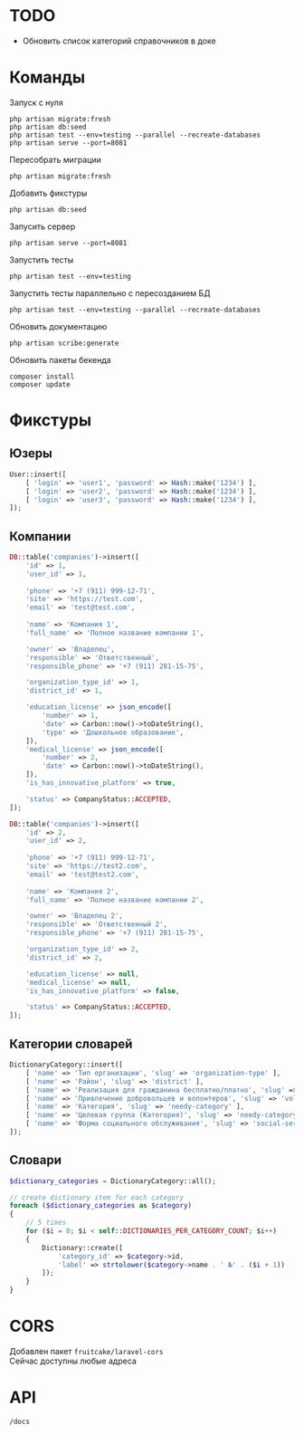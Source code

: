 # TODO
- Обновить список категорий справочников в доке

# Команды

Запуск с нуля
```
php artisan migrate:fresh
php artisan db:seed
php artisan test --env=testing --parallel --recreate-databases
php artisan serve --port=8081
```

Пересобрать миграции
```
php artisan migrate:fresh
```
Добавить фикстуры
```
php artisan db:seed
```
Запусить сервер
```
php artisan serve --port=8081
```
Запустить тесты
```
php artisan test --env=testing
```
Запустить тесты параллельно с пересозданием БД
```
php artisan test --env=testing --parallel --recreate-databases
```
Обновить документацию
```
php artisan scribe:generate
```
Обновить пакеты бекенда
```
composer install
composer update
```

# Фикстуры

## Юзеры

``` php
User::insert([
    [ 'login' => 'user1', 'password' => Hash::make('1234') ],
    [ 'login' => 'user2', 'password' => Hash::make('1234') ],
    [ 'login' => 'user3', 'password' => Hash::make('1234') ],
]);
```
## Компании

``` php
DB::table('companies')->insert([
    'id' => 1,
    'user_id' => 1,
    
    'phone' => '+7 (911) 999-12-71',
    'site' => 'https://test.com',
    'email' => 'test@test.com',
    
    'name' => 'Компания 1',
    'full_name' => 'Полное название компании 1',

    'owner' => 'Владелец',
    'responsible' => 'Ответственный',
    'responsible_phone' => '+7 (911) 281-15-75',

    'organization_type_id' => 1,
    'district_id' => 1,

    'education_license' => json_encode([
        'number' => 1,
        'date' => Carbon::now()->toDateString(),
        'type' => 'Дошкольное образование',
    ]),
    'medical_license' => json_encode([
        'number' => 2,
        'date' => Carbon::now()->toDateString(),
    ]),
    'is_has_innovative_platform' => true,

    'status' => CompanyStatus::ACCEPTED,
]);
```
``` php
DB::table('companies')->insert([
    'id' => 2,
    'user_id' => 2,
    
    'phone' => '+7 (911) 999-12-71',
    'site' => 'https://test2.com',
    'email' => 'test@test2.com',
    
    'name' => 'Компания 2',
    'full_name' => 'Полное название компании 2',

    'owner' => 'Владелец 2',
    'responsible' => 'Ответственный 2',
    'responsible_phone' => '+7 (911) 281-15-75',

    'organization_type_id' => 2,
    'district_id' => 2,

    'education_license' => null,
    'medical_license' => null,
    'is_has_innovative_platform' => false,

    'status' => CompanyStatus::ACCEPTED,
]);
```

## Категории словарей

``` php
DictionaryCategory::insert([
    [ 'name' => 'Тип организации', 'slug' => 'organization-type' ],
    [ 'name' => 'Район', 'slug' => 'district' ],
    [ 'name' => 'Реализация для гражданина бесплатно/платно', 'slug' => 'payment-method' ],
    [ 'name' => 'Привлечение добровольцев и волонтеров', 'slug' => 'volunteer' ],
    [ 'name' => 'Категория', 'slug' => 'needy-category' ],
    [ 'name' => 'Целевая группа (Категория)', 'slug' => 'needy-category-target-group' ],
    [ 'name' => 'Форма социального обслуживания', 'slug' => 'social-service' ],
]);
```

## Словари

``` php
$dictionary_categories = DictionaryCategory::all();

// create dictionary item for each category
foreach ($dictionary_categories as $category) 
{
    // 5 times
    for ($i = 0; $i < self::DICTIONARIES_PER_CATEGORY_COUNT; $i++) 
    {
        Dictionary::create([
            'category_id' => $category->id,
            'label' => strtolower($category->name . ' №' . ($i + 1))
        ]);
    }
}
```

# CORS

Добавлен пакет ```fruitcake/laravel-cors```
<br>
Сейчас доступны любые адреса 

# API

```/docs```
